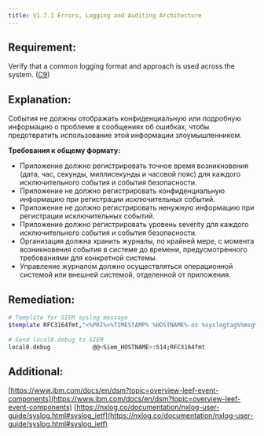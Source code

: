 ```yaml
---
title: V1.7.1 Errors, Logging and Auditing Architecture
---
```







## Requirement:

Verify that a common logging format and approach is used across the system. ([C9](https://owasp.org/www-project-proactive-controls/#div-numbering))

## Explanation:

События не должны отображать конфиденциальную или подробную информацию о проблеме в сообщениях об ошибках, чтобы предотвратить использование этой информации злоумышленником. 

**Требования к общему формату:**

- Приложение должно регистрировать точное время возникновения (дата, час, секунды, миллисекунды и часовой пояс) для каждого исключительного события и события безопасности.
- Приложение не должно регистрировать конфиденциальную информацию при регистрации исключительных событий.
- Приложение не должно регистрировать ненужную информацию при регистрации исключительных событий.
- Приложение должно регистрировать уровень severity для каждого исключительного события и события безопасности.
- Организация должна хранить журналы, по крайней мере, с момента возникновения события в системе до времени, предусмотренного требованиями для конкретной системы.
- Управление журналом должно осуществляться операционной системой или внешней системой, отделенной от приложения.


## Remediation:


```bash
# Template for SIEM syslog message
$template RFC3164fmt,"<%PRI%>%TIMESTAMP% %HOSTNAME%-os %syslogtag%%msg%"
 
# Send local0.debug to SIEM 
local0.debug            @@<Siem_HOSTNAME>:514;RFC3164fmt
```





## Additional:

[https://www.ibm.com/docs/en/dsm?topic=overview-leef-event-components](https://www.ibm.com/docs/en/dsm?topic=overview-leef-event-components)
[https://nxlog.co/documentation/nxlog-user-guide/syslog.html#syslog_ietf](https://nxlog.co/documentation/nxlog-user-guide/syslog.html#syslog_ietf)




